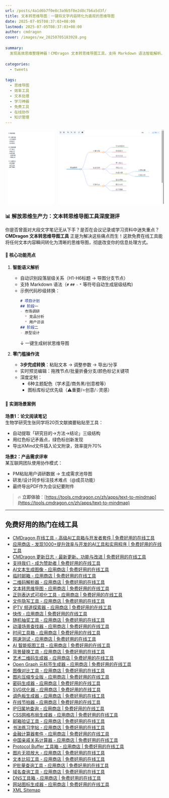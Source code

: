 ```yaml
---
url: /posts/4a1d6b7f0e8c3a9b5f0e2d8c7b6a5d3f/
title: 文本转思维导图：一键将文字内容转化为直观的思维导图
date: 2025-07-05T08:37:03+08:00
lastmod: 2025-07-05T08:37:03+08:00
author: cmdragon
cover: /images/xw_20250705183928.png

summary:
  发现高效思维整理神器！CMDragon 文本转思维导图工具，支持 Markdown 语法智能解析、多格式导出、实时协作，免费将杂乱文本秒变结构化思维导图，提升学习/工作效率的终极方案。

categories:
  - tweets

tags:
  - 思维导图
  - 效率工具
  - 文本处理
  - 学习神器
  - 免费工具
  - 在线协作
  - 知识管理  
---
```


![xw_20250705183928.png](/images/xw_20250705183928.png)

### 📊 解放思维生产力：文本转思维导图工具深度测评

你是否曾面对大段文字笔记无从下手？是否在会议记录或学习资料中迷失重点？**CMDragon 文本转思维导图工具**
正是为解决这些痛点而生！这款免费在线工具能将任何文本内容瞬间转化为清晰的思维导图，彻底改变你的信息处理方式。

#### 🌟 核心功能亮点

1. **智能语义解析**
    - 自动识别段落层级关系（H1-H6标题 → 导图分支节点）
    - 支持 Markdown 语法（`#` `##` `-` `*` 等符号自动生成层级结构）
    - 示例代码秒级转换：
      ```markdown
      # 项目计划  
      ## 阶段一  
      - 市场调研  
        * 竞品分析  
        * 用户访谈  
      ## 阶段二  
      - 原型设计  
      ```  
      ↓ 一键生成树状思维导图

2. **零门槛操作流**
    - **3步完成转换**：粘贴文本 → 调整参数 → 导出/分享
    - 实时预览编辑：拖拽节点/批量折叠分支/颜色标记关键项
    - 深度定制：
        - 6种主题配色（学术蓝/商务黑/创意橙等）
        - 图标库标记优先级（⚠️重要/⭐️创意/💡灵感）

#### 🚀 实测场景案例

**场景1：论文阅读笔记**  
生物学研究生张同学将20页文献摘要粘贴至工具：

- 自动提取「研究目的→方法→结论」三级结构
- 用红色标记矛盾点，绿色标创新发现
- 导出XMind文件插入论文附录，效率提升70%

**场景2：产品需求评审**  
某互联网团队使用协作模式：

- PM粘贴用户调研数据 → 生成需求池导图
- 研发/设计同步标注技术难点（@成员功能）
- 最终导出PDF作为会议纪要附件

> 🔥 **立即体验**：[https://tools.cmdragon.cn/zh/apps/text-to-mindmap](https://tools.cmdragon.cn/zh/apps/text-to-mindmap)

---

## 免费好用的热门在线工具

- [CMDragon 在线工具 - 高级AI工具箱与开发者套件 | 免费好用的在线工具](https://tools.cmdragon.cn/zh)
- [应用商店 - 发现1000+提升效率与开发的AI工具和实用程序 | 免费好用的在线工具](https://tools.cmdragon.cn/zh/apps?category=trending)
- [CMDragon 更新日志 - 最新更新、功能与改进 | 免费好用的在线工具](https://tools.cmdragon.cn/zh/changelog)
- [支持我们 - 成为赞助者 | 免费好用的在线工具](https://tools.cmdragon.cn/zh/sponsor)
- [AI文本生成图像 - 应用商店 | 免费好用的在线工具](https://tools.cmdragon.cn/zh/apps/text-to-image-ai)
- [临时邮箱 - 应用商店 | 免费好用的在线工具](https://tools.cmdragon.cn/zh/apps/temp-email)
- [二维码解析器 - 应用商店 | 免费好用的在线工具](https://tools.cmdragon.cn/zh/apps/qrcode-parser)
- [文本转思维导图 - 应用商店 | 免费好用的在线工具](https://tools.cmdragon.cn/zh/apps/text-to-mindmap)
- [正则表达式可视化工具 - 应用商店 | 免费好用的在线工具](https://tools.cmdragon.cn/zh/apps/regex-visualizer)
- [文件隐写工具 - 应用商店 | 免费好用的在线工具](https://tools.cmdragon.cn/zh/apps/steganography-tool)
- [IPTV 频道探索器 - 应用商店 | 免费好用的在线工具](https://tools.cmdragon.cn/zh/apps/iptv-explorer)
- [快传 - 应用商店 | 免费好用的在线工具](https://tools.cmdragon.cn/zh/apps/snapdrop)
- [随机抽奖工具 - 应用商店 | 免费好用的在线工具](https://tools.cmdragon.cn/zh/apps/lucky-draw)
- [动漫场景查找器 - 应用商店 | 免费好用的在线工具](https://tools.cmdragon.cn/zh/apps/anime-scene-finder)
- [时间工具箱 - 应用商店 | 免费好用的在线工具](https://tools.cmdragon.cn/zh/apps/time-toolkit)
- [网速测试 - 应用商店 | 免费好用的在线工具](https://tools.cmdragon.cn/zh/apps/speed-test)
- [AI 智能抠图工具 - 应用商店 | 免费好用的在线工具](https://tools.cmdragon.cn/zh/apps/background-remover)
- [背景替换工具 - 应用商店 | 免费好用的在线工具](https://tools.cmdragon.cn/zh/apps/background-replacer)
- [艺术二维码生成器 - 应用商店 | 免费好用的在线工具](https://tools.cmdragon.cn/zh/apps/artistic-qrcode)
- [Open Graph 元标签生成器 - 应用商店 | 免费好用的在线工具](https://tools.cmdragon.cn/zh/apps/open-graph-generator)
- [图像对比工具 - 应用商店 | 免费好用的在线工具](https://tools.cmdragon.cn/zh/apps/image-comparison)
- [图片压缩专业版 - 应用商店 | 免费好用的在线工具](https://tools.cmdragon.cn/zh/apps/image-compressor)
- [密码生成器 - 应用商店 | 免费好用的在线工具](https://tools.cmdragon.cn/zh/apps/password-generator)
- [SVG优化器 - 应用商店 | 免费好用的在线工具](https://tools.cmdragon.cn/zh/apps/svg-optimizer)
- [调色板生成器 - 应用商店 | 免费好用的在线工具](https://tools.cmdragon.cn/zh/apps/color-palette)
- [在线节拍器 - 应用商店 | 免费好用的在线工具](https://tools.cmdragon.cn/zh/apps/online-metronome)
- [IP归属地查询 - 应用商店 | 免费好用的在线工具](https://tools.cmdragon.cn/zh/apps/ip-geolocation)
- [CSS网格布局生成器 - 应用商店 | 免费好用的在线工具](https://tools.cmdragon.cn/zh/apps/css-grid-layout)
- [邮箱验证工具 - 应用商店 | 免费好用的在线工具](https://tools.cmdragon.cn/zh/apps/email-validator)
- [书法练习字帖 - 应用商店 | 免费好用的在线工具](https://tools.cmdragon.cn/zh/apps/calligraphy-practice)
- [金融计算器套件 - 应用商店 | 免费好用的在线工具](https://tools.cmdragon.cn/zh/apps/finance-calculator-suite)
- [中国亲戚关系计算器 - 应用商店 | 免费好用的在线工具](https://tools.cmdragon.cn/zh/apps/chinese-kinship-calculator)
- [Protocol Buffer 工具箱 - 应用商店 | 免费好用的在线工具](https://tools.cmdragon.cn/zh/apps/protobuf-toolkit)
- [图片无损放大 - 应用商店 | 免费好用的在线工具](https://tools.cmdragon.cn/zh/apps/image-upscaler)
- [文本比较工具 - 应用商店 | 免费好用的在线工具](https://tools.cmdragon.cn/zh/apps/text-compare)
- [IP批量查询工具 - 应用商店 | 免费好用的在线工具](https://tools.cmdragon.cn/zh/apps/ip-batch-lookup)
- [域名查询工具 - 应用商店 | 免费好用的在线工具](https://tools.cmdragon.cn/zh/apps/domain-finder)
- [DNS工具箱 - 应用商店 | 免费好用的在线工具](https://tools.cmdragon.cn/zh/apps/dns-toolkit)
- [网站图标生成器 - 应用商店 | 免费好用的在线工具](https://tools.cmdragon.cn/zh/apps/favicon-generator)
- [XML Sitemap](https://tools.cmdragon.cn/sitemap_index.xml)